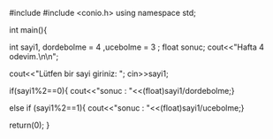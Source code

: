 #include <iostream>
#include <conio.h>
using namespace std;

int main(){

 int sayi1, dordebolme = 4 ,ucebolme = 3 ;
 float sonuc;
 cout<<"Hafta 4 odevim.\n\n";

 cout<<"Lütfen bir sayi giriniz: ";
 cin>>sayi1;

 if(sayi1%2==0){
    cout<<"sonuc : "<<(float)sayi1/dordebolme;}

 else if (sayi1%2==1){
    cout<<"sonuc : "<<(float)sayi1/ucebolme;}

 return(0);
 }
